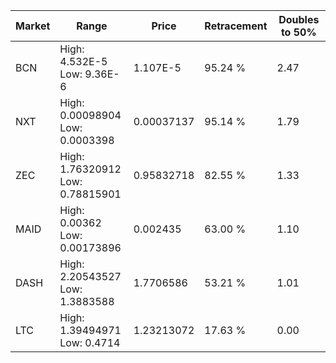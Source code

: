 | Market | Range | Price| Retracement | Doubles to 50% |
| --- | --- | --- | --- | --- |
| BCN | High: 4.532E-5<br />Low: 9.36E-6 | 1.107E-5 | 95.24 % | 2.47 |
| NXT | High: 0.00098904<br />Low: 0.0003398 | 0.00037137 | 95.14 % | 1.79 |
| ZEC | High: 1.76320912<br />Low: 0.78815901 | 0.95832718 | 82.55 % | 1.33 |
| MAID | High: 0.00362<br />Low: 0.00173896 | 0.002435 | 63.00 % | 1.10 |
| DASH | High: 2.20543527<br />Low: 1.3883588 | 1.7706586 | 53.21 % | 1.01 |
| LTC | High: 1.39494971<br />Low: 0.4714 | 1.23213072 | 17.63 % | 0.00 |
